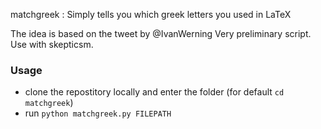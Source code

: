 matchgreek : Simply tells you which greek letters you used in LaTeX

The idea is based on the tweet by @IvanWerning
Very preliminary script. Use with skepticsm.

### Usage 

* clone the repostitory locally and enter the folder (for default `cd matchgreek`)
* run `python matchgreek.py FILEPATH`

